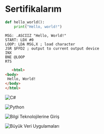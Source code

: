 <!--Height-->
<!--Italic-->
# Sertifikalarım
```python
def hello_world():
    print("Hello, world!")
```
   ``` 6502 assembler
MSG: .ASCIIZ "Hello, World!"
START: LDX #0
LOOP: LDA MSG,X ; load character
 JSR $FFD2 ; output to current output device
 INX
 BNE @LOOP 
 RTS
```
```html
   <html>
<body>
 Hello, World!
</body>
</html>
```
<!--Image-->
![C#](https://github.com/user-attachments/assets/f8439eb5-f1b8-49c3-b52a-07fb8735a7b0)

![Python](https://github.com/user-attachments/assets/7f661476-3833-4c98-8071-3a99ab07ca41)

![Bilgi Teknolojilerine Giriş](https://github.com/user-attachments/assets/4876ca2d-1790-4cca-ac6e-53b17cf6c2a0)

![Büyük Veri Uygulamaları](https://github.com/user-attachments/assets/f09a9acd-04fa-47b3-89e5-1c67ff4a927f)






